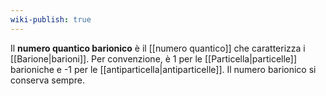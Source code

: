 ```yaml
---
wiki-publish: true
---
```

Il **numero quantico barionico** è il [[numero quantico]] che caratterizza i [[Barione|barioni]]. Per convenzione, è 1 per le [[Particella|particelle]] barioniche e -1 per le [[antiparticella|antiparticelle]]. Il numero barionico si conserva sempre.
